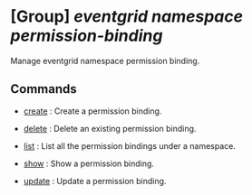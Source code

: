 # [Group] _eventgrid namespace permission-binding_

Manage eventgrid namespace permission binding.

## Commands

- [create](/Commands/eventgrid/namespace/permission-binding/_create.md)
: Create a permission binding.

- [delete](/Commands/eventgrid/namespace/permission-binding/_delete.md)
: Delete an existing permission binding.

- [list](/Commands/eventgrid/namespace/permission-binding/_list.md)
: List all the permission bindings under a namespace.

- [show](/Commands/eventgrid/namespace/permission-binding/_show.md)
: Show a permission binding.

- [update](/Commands/eventgrid/namespace/permission-binding/_update.md)
: Update a permission binding.
